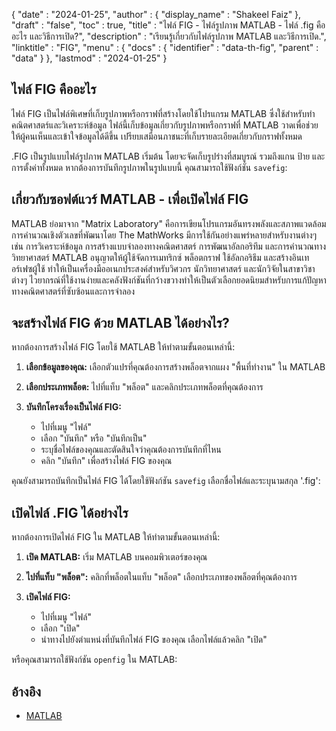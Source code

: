 {
  "date" : "2024-01-25",
  "author" : {
    "display_name" : "Shakeel Faiz"
  },
  "draft" : "false",
  "toc" : true,
  "title" : "ไฟล์ FIG - ไฟล์รูปภาพ MATLAB - ไฟล์ .fig คืออะไร และวิธีการเปิด?",
  "description" : "เรียนรู้เกี่ยวกับไฟล์รูปภาพ MATLAB และวิธีการเปิด.",
  "linktitle" : "FIG",
  "menu" : {
    "docs" : {
      "identifier" : "data-th-fig",
      "parent" : "data"
    }
  },
  "lastmod" : "2024-01-25"
}

## ไฟล์ FIG คืออะไร

ไฟล์ FIG เป็นไฟล์พิเศษที่เก็บรูปภาพหรือกราฟที่สร้างโดยใช้โปรแกรม MATLAB ซึ่งใช้สำหรับทำคณิตศาสตร์และวิเคราะห์ข้อมูล ไฟล์นี้เก็บข้อมูลเกี่ยวกับรูปภาพหรือกราฟที่ MATLAB วาดเพื่อช่วยให้ผู้คนเห็นและเข้าใจข้อมูลได้ดีขึ้น เปรียบเสมือนภาชนะที่เก็บรายละเอียดเกี่ยวกับกราฟทั้งหมด

.FIG เป็นรูปแบบไฟล์รูปภาพ MATLAB เริ่มต้น โดยจะจัดเก็บรูปร่างที่สมบูรณ์ รวมถึงแกน ป้าย และการตั้งค่าทั้งหมด หากต้องการบันทึกรูปภาพในรูปแบบนี้ คุณสามารถใช้ฟังก์ชัน `savefig`:

## เกี่ยวกับซอฟต์แวร์ MATLAB - เพื่อเปิดไฟล์ FIG

MATLAB ย่อมาจาก "Matrix Laboratory" คือการเขียนโปรแกรมอันทรงพลังและสภาพแวดล้อมการคำนวณเชิงตัวเลขที่พัฒนาโดย The MathWorks มีการใช้กันอย่างแพร่หลายสำหรับงานต่างๆ เช่น การวิเคราะห์ข้อมูล การสร้างแบบจำลองทางคณิตศาสตร์ การพัฒนาอัลกอริทึม และการคำนวณทางวิทยาศาสตร์ MATLAB อนุญาตให้ผู้ใช้จัดการเมทริกซ์ พล็อตกราฟ ใช้อัลกอริธึม และสร้างอินเทอร์เฟซผู้ใช้ ทำให้เป็นเครื่องมืออเนกประสงค์สำหรับวิศวกร นักวิทยาศาสตร์ และนักวิจัยในสาขาวิชาต่างๆ ไวยากรณ์ที่ใช้งานง่ายและคลังฟังก์ชันที่กว้างขวางทำให้เป็นตัวเลือกยอดนิยมสำหรับการแก้ปัญหาทางคณิตศาสตร์ที่ซับซ้อนและการจำลอง

## จะสร้างไฟล์ FIG ด้วย MATLAB ได้อย่างไร?

หากต้องการสร้างไฟล์ FIG โดยใช้ MATLAB ให้ทำตามขั้นตอนเหล่านี้:

1. **เลือกข้อมูลของคุณ:** เลือกตัวแปรที่คุณต้องการสร้างพล็อตจากแผง "พื้นที่ทำงาน" ใน MATLAB

2. **เลือกประเภทพล็อต:** ไปที่แท็บ "พล็อต" และคลิกประเภทพล็อตที่คุณต้องการ

3. **บันทึกโครงเรื่องเป็นไฟล์ FIG:**

     - ไปที่เมนู "ไฟล์"
     - เลือก "บันทึก" หรือ "บันทึกเป็น"
     - ระบุชื่อไฟล์ของคุณและตัดสินใจว่าคุณต้องการบันทึกที่ไหน
     - คลิก "บันทึก" เพื่อสร้างไฟล์ FIG ของคุณ

คุณยังสามารถบันทึกเป็นไฟล์ FIG ได้โดยใช้ฟังก์ชัน `savefig` เลือกชื่อไฟล์และระบุนามสกุล '.fig':

## เปิดไฟล์ .FIG ได้อย่างไร

หากต้องการเปิดไฟล์ FIG ใน MATLAB ให้ทำตามขั้นตอนเหล่านี้:

1. **เปิด MATLAB:** เริ่ม MATLAB บนคอมพิวเตอร์ของคุณ

2. **ไปที่แท็บ "พล็อต":** คลิกที่พล็อตในแท็บ "พล็อต" เลือกประเภทของพล็อตที่คุณต้องการ

3. **เปิดไฟล์ FIG:**

     - ไปที่เมนู "ไฟล์"
     - เลือก "เปิด"
     - นำทางไปยังตำแหน่งที่บันทึกไฟล์ FIG ของคุณ เลือกไฟล์แล้วคลิก "เปิด"

หรือคุณสามารถใช้ฟังก์ชัน `openfig` ใน MATLAB:

## อ้างอิง
* [MATLAB](https://en.wikipedia.org/wiki/MATLAB)


